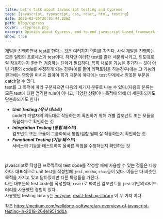 ```yaml
---
title: Let's talk about Javascript testing and Cypress
tags: [javascript, typescript, css, react, html, testing]
date: 2022-02-05T20:05:44.226Z
path: blog/cypress
cover: ./cypress.png
excerpt: Opinion about Cypress, end-to-end javascript based framework for testing.
show: true
---
```


개발을 진행하면서 test를 한다는 것은 여러가지 의미를 가진다. 사실 개발을 진행하는 모든 일련의 프로세스가 test이다. 하지만 이러한 test를 좀더 세분화시키고, 의도대로 잘 작동하는지 한번더 검증하는 단계가 필요하다. 특히 새로운 기능을 추가하는 것이 아닌 기존의 code를 수정하게 되는 경우(예를 들어 리팩토링을 하는경우)에는 그 기능의 결과에는 영향을 미치지 않아야 하기 때문에 이때에는 test 단계에서 잘못된 부분을 catch할 수 있다.<br/>
test를 그 목적에 따라 구분지으면 다음의 세가지 분류로 나눌 수 있다.(다음의 분류는 모든 test에 대한 엄격한 rule이 아니고, 다양한 상황이나 목적에 의해 더 세분화되기도 단순화되기도 한다)<br/>

- <b><i>Unit Testing (유닛 테스트)</i></b><br/>
code가 개발자의 의도대로 작동하는지 확인하기 위해 개별 컴포넌트 또는 모듈을 독립적으로 확인하는 것<br/>
- <b><i>Integration Testing (통합 테스트)</i></b><br/>
컴포넌트 또는 모듈이 그룹화되서 통합/결합 될때 잘 작동하는지 확인하는 것<br/>
- <b><i>Functional Testing (기능 테스트)</i></b><br/>
서비스의 기능을 테스트하여 올바른 작업을 수행하는지 확인하는 것<br/>
<br/>

javascript로 작성된 프로젝트에 test code를 작성할 때에 사용할 수 있는 것들은 다양하다. 대표적으로 unit test를 작성할때 `jest`, `mocha`, `chai`등이 있다. 이들은 다 비슷한 목적을 가지고 있고 닮아있지만 다른 특성들을 가진다.<br/>
나는 대부분의 test code를 작성할때, `react`로 짜여진 컴포넌트를 `jest` 기반의 라이브러리를 사용했던 경험이 있다. <br/>
사용했던 testing library는 [enzyme](https://enzymejs.github.io/enzyme/), [react-testing-library](https://testing-library.com/docs/react-testing-library/intro/) 이 두 가지 이다.


참조
https://medium.com/welldone-software/an-overview-of-javascript-testing-in-2019-264e19514d0a
